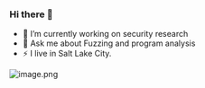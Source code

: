 ### Hi there 👋

- 🔭 I’m currently working on security research
- 💬 Ask me about Fuzzing and program analysis
- ⚡ I live in Salt Lake City.

![image.png](https://s2.loli.net/2024/02/19/s4SMDEpCnh8uYJG.png)
